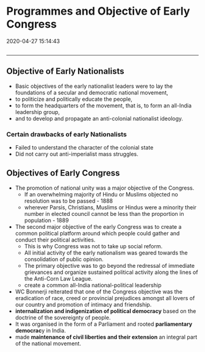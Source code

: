 # Programmes and Objective of Early Congress
2020-04-27 15:14:43
```toc
```
---

## Objective of Early Nationalists
 - Basic objectives of the early nationalist leaders were to lay the foundations of a secular and democratic national movement, 
 - to politicize and politically educate the people, 
 - to form the headquarters of the movement, that is, to form an all-India leadership group, 
 - and to develop and propagate an anti-colonial nationalist ideology.

###  Certain drawbacks of early Nationalists
-   Failed to understand the character of the colonial state
-   Did not carry out anti-imperialist mass struggles.
 

## Objectives of Early Congress
-   The promotion of national unity was a major objective of the Congress.
	-   If an overwhelming majority of Hindu or Muslims objected no resolution was to be passed - 1888
	-   wherever Parsis, Christians, Muslims or Hindus were a minority their number in elected council cannot be less than the proportion in population - 1889
-   The second major objective of the early Congress was to create a common political platform around which people could gather and conduct their political activities.
	-   This is why Congress was not to take up social reform.
	-   All initial activity of the early nationalism was geared towards the consolidation of public opinion.
	-   The primary objective was to go beyond the redressal of immediate grievances and organize sustained political activity along the lines of the Anti-Corn Law League.
	-   create a common all-India national-political leadership
-   WC Bonnerji reiterated that one of the Congress objective was the eradication of race, creed or provincial prejudices amongst all lovers of our country and promotion of intimacy and friendship.
-   **internalization and indigenization of political democracy** based on the doctrine of the sovereignty of people.
-   It was organised in the form of a Parliament and rooted **parliamentary democrac**y in India.
-   made **maintenance of civil liberties and their extension** an integral part of the national movement.
 



 

 





